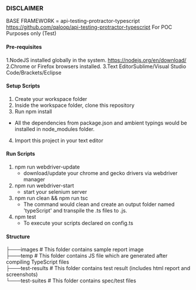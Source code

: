 ### DISCLAIMER
BASE FRAMEWORK = api-testing-protractor-typescript  
https://github.com/qaloop/api-testing-protractor-typescript 
For POC Purposes only (Test)

#### Pre-requisites
1.NodeJS installed globally in the system.
https://nodejs.org/en/download/
2.Chrome or Firefox browsers installed.
3.Text EditorSublime/Visual Studio Code/Brackets/Eclipse

#### Setup Scripts
1. Create your workspace folder
2. Inside the workspace folder, clone this repository
3. Run npm install
* All the dependencies from package.json and ambient typings would be installed in node_modules folder.
4. Import this project in your text editor


#### Run Scripts
1. npm run webdriver-update 
	- download/update your chrome and gecko drivers via webdriver manager
2. npm run webdriver-start
	- start your selenium server
3. npm run clean && npm run tsc
	- The command would clean and create an output folder named 'typeScript' and transpile the .ts files to .js.
4. npm test
    - To execute your scripts declared on config.ts
    
#### Structure
├───images                          # This folder contains sample report image  
├───temp                            # This folder contains JS file which are generated after compiling TypeScript files  
├───test-results                    # This folder contains test result (includes html report and screenshots)  
└───test-suites                     # This folder contains spec/test files  

